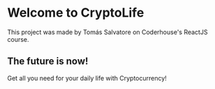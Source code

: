 # Welcome to CryptoLife

This project was made by Tomás Salvatore on Coderhouse's ReactJS course.

## The future is now!

Get all you need for your daily life with Cryptocurrency!
